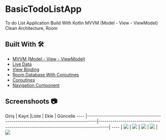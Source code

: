 # BasicTodoListApp

To do List Application Build With Kotlin MVVM (Model - View - ViewModel) </br>Clean Architecture, Room </br>


## Built With 🛠

- [MVVM (Model - View - ViewModel)](https://developer.android.com/topic/architecture)
- [Live Data](https://developer.android.com/topic/libraries/architecture/livedata)
- [View Binding](https://developer.android.com/topic/libraries/view-binding)
- [Room Database With Coroutines](https://developer.android.com/training/data-storage/room)
- [Coroutines](https://developer.android.com/kotlin/coroutines)
- [Navigation Component](https://developer.android.com/guide/navigation/navigation-getting-started)

## Screenshoots 📷

Giriş | Kayıt                                                                   |Liste          | Ekle                                                                              | Güncelle 
---- |-----------------------------------------------------------------------------------|-----------------------------------------------------------------------------------| ---- |
![](https://github.com/emrekirik/BasicTodoListApp/blob/main/Screenshots/1.jpeg) | ![](https://github.com/emrekirik/BasicTodoListApp/blob/main/Screenshots/2.jpeg) | ![](https://github.com/emrekirik/BasicTodoListApp/blob/main/Screenshots/3.jpeg) | ![](https://github.com/emrekirik/BasicTodoListApp/blob/main/Screenshots/4.jpeg) | ![](https://github.com/emrekirik/BasicTodoListApp/blob/main/Screenshots/5.jpeg)


</br>
